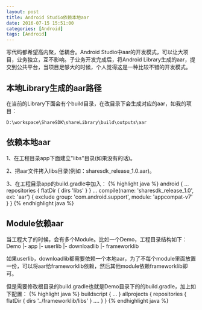 ```yaml
---
layout: post
title: Android Studio依赖本地aar
date: 2016-07-15 15:51:00
categories: [Android]
tags: [Android]
---
```


写代码都希望高内聚，低耦合。Android Studio中aar的开发模式，可以让大项目，业务独立，互不影响。子业务开发完成后，将Android Library生成的aar，提交到公共平台，当项目足够大的时候，个人觉得这是一种比较不错的开发模式。
<!--more-->

## 本地Library生成的aar路径
在当前的Library下面会有个build目录，在改目录下会生成对应的aar，如我的项目：

    D:\workspace\ShareSDK\shareLibrary\build\outputs\aar

## 依赖本地aar

1、在工程目录app下面建立"libs"目录(如果没有的话)。

2、把aar文件拷入libs目录(例如：sharesdk_release_1.0.aar)。

3、在工程目录app的build.gradle中加入：
{% highlight java %}
android {
	...
	repositories {
		flatDir {
			dirs 'libs'
		}
	}
	...
	compile(name: 'sharesdk_release_1.0', ext: 'aar') {
		exclude group: 'com.android.support', module: 'appcompat-v7'
	}
}
{% endhighlight java %}

## Module依赖aar

当工程大了的时候，会有多个Module。比如一个Demo，工程目录结构如下：
Demo
    |- app
	|- userlib
	|- downloadlib
	|- frameworklib

如果userlib，downloadlib都需要依赖一个本地aar，为了不每个module里面放置一份，可以将aar给frameworklib依赖，然后其他module依赖frameworklib即可。

但是需要修改根目录的build.gradle也就是Demo目录下的的build.gradle，加上如下配置：
{% highlight java %}
buildscript {
   ... 
}
allprojects {
    repositories {
        flatDir {
            dirs '../frameworklib/libs'
        }
		....
    }
}
{% endhighlight java %}